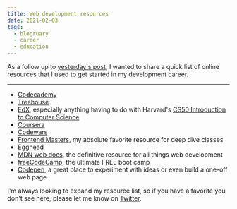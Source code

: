 ```yaml
---
title: Web development resources
date: 2021-02-03
tags:
  - blogruary
  - career
  - education
---
```


As a follow up to [yesterday's post](https://www.falldowngoboone.com/blog/on-changing-careers/), I wanted to share a quick list of online resources that I used to get started in my development career.

---

- [Codecademy](https://www.codecademy.com)
- [Treehouse](https://teamtreehouse.com)
- [EdX](https://www.edx.org), especially anything having to do with Harvard's [CS50 Introduction to Computer Science](https://www.edx.org/course/cs50s-introduction-to-computer-science)
- [Coursera](https://www.coursera.org)
- [Codewars](https://www.codewars.com)
- [Frontend Masters](https://frontendmasters.com), my absolute favorite resource for deep dive classes
- [Egghead](https://egghead.io)
- [MDN web docs](https://developer.mozilla.org/en-US/), the definitive resource for all things web development
- [freeCodeCamp](https://www.freecodecamp.org), the ultimate FREE boot camp
- [Codepen](https://codepen.io), a great place to experiment with ideas or even build a one-off web page

I'm always looking to expand my resource list, so if you have a favorite you don't see here, please let me know on [Twitter](https://twitter.com/therealboone).
